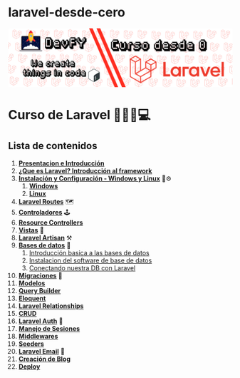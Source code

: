 # laravel-desde-cero
![Curso de Laravel - Introduccion](./assets/presentacion_curso.jpg)

# Curso de Laravel 🚀👋🤟💻

## Lista de contenidos

1.  **[Presentacion e Introducción]()**
2.  **[¿Que es Laravel? Introducción al framework](introduccion-al-framework/laravel.md)**
3.  **[Instalación y Configuración - Windows y Linux](#Windows)** 🔧⚙️
    1.  **[Windows](instalacion-configuracion/windows.md)**
    2.  **[Linux](instalacion-configuracion/linux.md)**
4.  **[Laravel Routes](laravel-routes/routes.md)** 🗺️
5.  **[Controladores](laravel-controllers/controllers.md)** 🕹️
6.  **[Resource Controllers](laravel-controllers/controllers.md#resource-controllers)**
7.  **[Vistas](laravel-vistas/Vistas.md)** 📝
8.  **[Laravel Artisan](laravel-artisan/Artisan.md)** ⚒️
9.  **[Bases de datos]()** 💾
    1. [Introducción basica a las bases de datos](./laravel-base-datos/introduccion.md)
    2. [Instalacion del software de base de datos]()
    3. [Conectando nuestra DB con Laravel]()
10.  **[Migraciones]()** 💽
11.  **[Modelos]()**
12.  **[Query Builder]()**
13.  **[Eloquent]()**
14.  **[Laravel Relationships]()**
15.  **[CRUD]()**
16.  **[Laravel Auth]()** 🔐
17.  **[Manejo de Sesiones]()**
18.  **[Middlewares]()**
19.  **[Seeders]()**
20.  **[Laravel Email]()** 📧
21.  **[Creación de Blog]()**
22.  **[Deploy]()**
